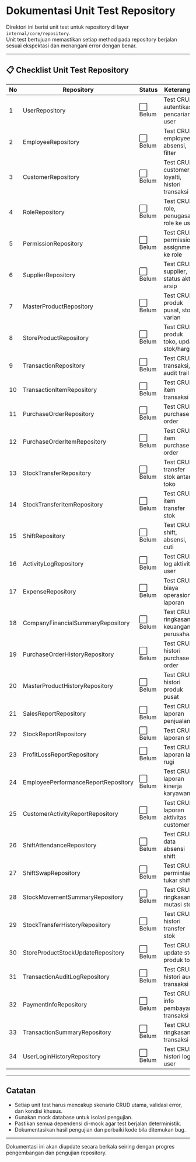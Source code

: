 # Dokumentasi Unit Test Repository

Direktori ini berisi unit test untuk repository di layer `internal/core/repository`.  
Unit test bertujuan memastikan setiap method pada repository berjalan sesuai ekspektasi dan menangani error dengan benar.

---

## 📋 Checklist Unit Test Repository

| No  | Repository                          | Status   | Keterangan                                     |
| --- | ----------------------------------- | -------- | ---------------------------------------------- |
| 1   | UserRepository                      | ⬜ Belum | Test CRUD, autentikasi, pencarian user         |
| 2   | EmployeeRepository                  | ⬜ Belum | Test CRUD employee, absensi, filter            |
| 3   | CustomerRepository                  | ⬜ Belum | Test CRUD customer, loyalti, histori transaksi |
| 4   | RoleRepository                      | ⬜ Belum | Test CRUD role, penugasan role ke user         |
| 5   | PermissionRepository                | ⬜ Belum | Test CRUD permission, assignment ke role       |
| 6   | SupplierRepository                  | ⬜ Belum | Test CRUD supplier, status aktif, arsip        |
| 7   | MasterProductRepository             | ⬜ Belum | Test CRUD produk pusat, stok, varian           |
| 8   | StoreProductRepository              | ⬜ Belum | Test CRUD produk toko, update stok/harga       |
| 9   | TransactionRepository               | ⬜ Belum | Test CRUD transaksi, audit trail               |
| 10  | TransactionItemRepository           | ⬜ Belum | Test CRUD item transaksi                       |
| 11  | PurchaseOrderRepository             | ⬜ Belum | Test CRUD purchase order                       |
| 12  | PurchaseOrderItemRepository         | ⬜ Belum | Test CRUD item purchase order                  |
| 13  | StockTransferRepository             | ⬜ Belum | Test CRUD transfer stok antar toko             |
| 14  | StockTransferItemRepository         | ⬜ Belum | Test CRUD item transfer stok                   |
| 15  | ShiftRepository                     | ⬜ Belum | Test CRUD shift, absensi, cuti                 |
| 16  | ActivityLogRepository               | ⬜ Belum | Test CRUD log aktivitas user                   |
| 17  | ExpenseRepository                   | ⬜ Belum | Test CRUD biaya operasional, laporan           |
| 18  | CompanyFinancialSummaryRepository   | ⬜ Belum | Test CRUD ringkasan keuangan perusahaan        |
| 19  | PurchaseOrderHistoryRepository      | ⬜ Belum | Test CRUD histori purchase order               |
| 20  | MasterProductHistoryRepository      | ⬜ Belum | Test CRUD histori produk pusat                 |
| 21  | SalesReportRepository               | ⬜ Belum | Test CRUD laporan penjualan                    |
| 22  | StockReportRepository               | ⬜ Belum | Test CRUD laporan stok                         |
| 23  | ProfitLossReportRepository          | ⬜ Belum | Test CRUD laporan laba rugi                    |
| 24  | EmployeePerformanceReportRepository | ⬜ Belum | Test CRUD laporan kinerja karyawan             |
| 25  | CustomerActivityReportRepository    | ⬜ Belum | Test CRUD laporan aktivitas customer           |
| 26  | ShiftAttendanceRepository           | ⬜ Belum | Test CRUD data absensi shift                   |
| 27  | ShiftSwapRepository                 | ⬜ Belum | Test CRUD permintaan tukar shift               |
| 28  | StockMovementSummaryRepository      | ⬜ Belum | Test CRUD ringkasan mutasi stok                |
| 29  | StockTransferHistoryRepository      | ⬜ Belum | Test CRUD histori transfer stok                |
| 30  | StoreProductStockUpdateRepository   | ⬜ Belum | Test CRUD update stok produk toko              |
| 31  | TransactionAuditLogRepository       | ⬜ Belum | Test CRUD histori audit transaksi              |
| 32  | PaymentInfoRepository               | ⬜ Belum | Test CRUD info pembayaran transaksi            |
| 33  | TransactionSummaryRepository        | ⬜ Belum | Test CRUD ringkasan transaksi                  |
| 34  | UserLoginHistoryRepository          | ⬜ Belum | Test CRUD histori login user                   |

---

## Catatan

- Setiap unit test harus mencakup skenario CRUD utama, validasi error, dan kondisi khusus.
- Gunakan mock database untuk isolasi pengujian.
- Pastikan semua dependensi di-mock agar test berjalan deterministik.
- Dokumentasikan hasil pengujian dan perbaiki kode bila ditemukan bug.

---

Dokumentasi ini akan diupdate secara berkala seiring dengan progres pengembangan dan pengujian repository.
